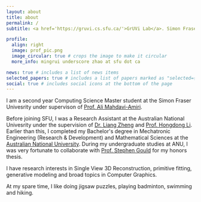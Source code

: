 ```yaml
---
layout: about
title: about
permalink: /
subtitle: <a href='https://gruvi.cs.sfu.ca/'>GrUVi Lab</a>. Simon Fraser University

profile:
  align: right
  image: prof_pic.png
  image_circular: true # crops the image to make it circular
  more_info: mingrui underscore zhao at sfu dot ca

news: true # includes a list of news items
selected_papers: true # includes a list of papers marked as "selected={true}"
social: true # includes social icons at the bottom of the page
---
```


I am a second year Computing Science Master student at the Simon Fraser Univesrity under supervison of [Prof. Ali Mahdavi-Amiri](https://arash-mham.github.io/).

Before joining SFU, I was a Research Assistant at the Australian National Univesrity under the supervision of [Dr. Liang Zheng](https://zheng-lab.cecs.anu.edu.au/) and [Prof. Hongdong Li](http://users.cecs.anu.edu.au/~hongdong/). Earlier than this, I completed my Bachelor's degree in Mechatronic Engineering (Research & Development) and Mathematical Sciences at the [Australian National University](https://www.anu.edu.au/). During my undergraduate studies at ANU, I was very fortunate to collaborate with [Prof. Stephen Gould](http://users.cecs.anu.edu.au/~sgould/) for my honors thesis.

I have research interests in Single View 3D Reconstruction, primitive fitting, generative modeling and broad topics in Computer Graphics.

At my spare time, I like doing jigsaw puzzles, playing badminton, swimming and hiking.
